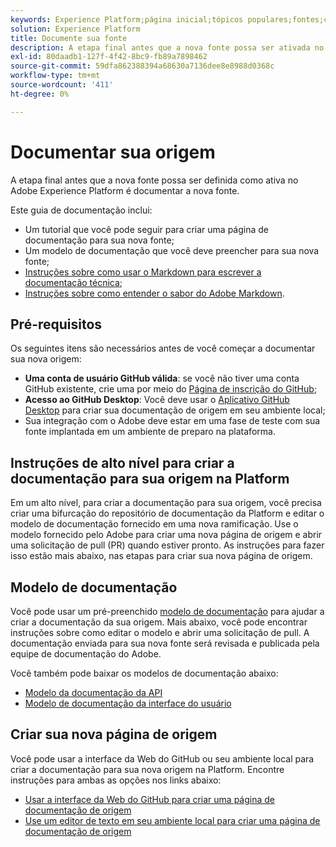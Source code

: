 ```yaml
---
keywords: Experience Platform;página inicial;tópicos populares;fontes;conectores;conectores de origem;fontes sdk;sdk;SDK
solution: Experience Platform
title: Documente sua fonte
description: A etapa final antes que a nova fonte possa ser ativada no Adobe Experience Platform é documentar a nova fonte.
exl-id: 80daadb1-127f-4f42-8bc9-fb89a7898462
source-git-commit: 59dfa862388394a68630a7136dee8e8988d0368c
workflow-type: tm+mt
source-wordcount: '411'
ht-degree: 0%

---
```


# Documentar sua origem

A etapa final antes que a nova fonte possa ser definida como ativa no Adobe Experience Platform é documentar a nova fonte.

Este guia de documentação inclui:

* Um tutorial que você pode seguir para criar uma página de documentação para sua nova fonte;
* Um modelo de documentação que você deve preencher para sua nova fonte;
* [Instruções sobre como usar o Markdown para escrever a documentação técnica](https://experienceleague.adobe.com/docs/contributor/contributor-guide/writing-essentials/markdown.html?lang=en);
* [Instruções sobre como entender o sabor do Adobe Markdown](https://experienceleague.adobe.com/docs/contributor/contributor-guide/writing-essentials/markdown.html?lang=en#custom-markdown-extensions).

## Pré-requisitos

Os seguintes itens são necessários antes de você começar a documentar sua nova origem:

* **Uma conta de usuário GitHub válida**: se você não tiver uma conta GitHub existente, crie uma por meio do [Página de inscrição do GitHub](https://github.com/);
* **Acesso ao GitHub Desktop**: Você deve usar o [Aplicativo GitHub Desktop](https://desktop.github.com/) para criar sua documentação de origem em seu ambiente local;
* Sua integração com o Adobe deve estar em uma fase de teste com sua fonte implantada em um ambiente de preparo na plataforma.

## Instruções de alto nível para criar a documentação para sua origem na Platform

Em um alto nível, para criar a documentação para sua origem, você precisa criar uma bifurcação do repositório de documentação da Platform e editar o modelo de documentação fornecido em uma nova ramificação. Use o modelo fornecido pelo Adobe para criar uma nova página de origem e abrir uma solicitação de pull (PR) quando estiver pronto. As instruções para fazer isso estão mais abaixo, nas etapas para criar sua nova página de origem.

## Modelo de documentação

Você pode usar um pré-preenchido [modelo de documentação](./template.md) para ajudar a criar a documentação da sua origem. Mais abaixo, você pode encontrar instruções sobre como editar o modelo e abrir uma solicitação de pull. A documentação enviada para sua nova fonte será revisada e publicada pela equipe de documentação do Adobe.

Você também pode baixar os modelos de documentação abaixo:

* [Modelo da documentação da API](../assets/api-template.zip)
* [Modelo de documentação da interface do usuário](../assets/ui-template.zip)

## Criar sua nova página de origem

Você pode usar a interface da Web do GitHub ou seu ambiente local para criar a documentação para sua nova origem na Platform. Encontre instruções para ambas as opções nos links abaixo:

* [Usar a interface da Web do GitHub para criar uma página de documentação de origem](./github.md)
* [Use um editor de texto em seu ambiente local para criar uma página de documentação de origem](./text-editor.md)
